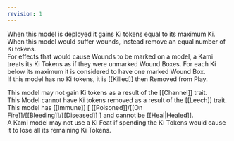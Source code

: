 ```yaml
---
revision: 1
---
```

When this model is deployed it gains Ki tokens equal to its maximum Ki.  
When this model would suffer wounds, instead remove an equal number of Ki tokens.  
For effects that would cause Wounds to be marked on a model, a Kami treats its Ki Tokens as if they were unmarked Wound Boxes. For each Ki below its maximum it is considered to have one marked Wound Box.  
If this model has no Ki tokens, it is [[Killed]] then Removed from Play.

This model may not gain Ki tokens as a result of the [[Channel]] trait.  
This Model cannot have Ki tokens removed as a result of the [[Leech]] trait.  
This model has [[Immune]] [ [[Poisoned]]/[[On Fire]]/[[Bleeding]]/[[Diseased]] ] and cannot be [[Heal|Healed]].  
A Kami model may not use a Ki Feat if spending the Ki Tokens would cause it to lose all its remaining Ki Tokens.